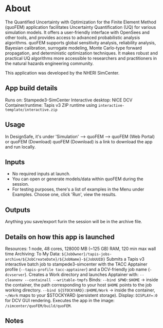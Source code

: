 # About
The Quantified Uncertainty with Optimization for the Finite Element Method (quoFEM) application facilitates Uncertainty Quantification (UQ) for various simulation models. It offers a user-friendly interface with OpenSees and other tools, and provides access to advanced probabilistic analysis algorithms. quoFEM supports global sensitivity analysis, reliability analysis, Bayesian calibration, surrogate modeling, Monte Carlo-type forward propagation, and deterministic optimization techniques. It makes robust and practical UQ algorithms more accessible to researchers and practitioners in the natural hazards engineering community.

This application was developed by the NHERI SimCenter.

## App build details
Runs on: Stampede3-SimCenter
Interactive desktop: NICE DCV 
Container/runtime: Tapis v3 ZIP runtime using `interactive-template/interactive.zip`

## Usage
In DesignSafe, it's under 'Simulation' --> quoFEM  --> quoFEM (Web Portal) or quoFEM (Download)
quoFEM (Download) is a link to download the app and run locally.

## Inputs
- No required inputs at launch.
- You can open or generate models/data within quoFEM during the session.
- For testing purposes, there's a list of examples in the Menu under Examples. 
  Choose one, click 'Run', view the results.

## Outputs
Anything you save/export furin the session will be in the archive file.

## Details on how this app is launched
Resources: 1 node, 48 cores, 128000 MB (~125 GB) RAM, 120 min max wall time
Archiving: To My Data: `${JobOwner}/tapis-jobs-archive/${JobCreateDate}/${JobName}-${JobUUID}` 
Submits a Tapis v3 interactive batch job to stampede3-simcenter with the TACC Apptainer profile
(`--tapis-profile tacc-apptainer`) and a DCV-friendly job name (`-dcvserver`).
Creates a Work directory and launches Apptainer with: `--cleanenv --containall --writable-tmpfs`
    Binds:
        `--bind $PWD:$HOME` → inside the container, the path corresponding to your host `$HOME` points to the job working directory.
        `--bind ${STOCKYARD}:$HOME/Work` → inside the container, `~/Work` maps to your $STOCKYARD (persistent storage).
    Display: `DISPLAY=:0` for DCV GUI rendering.
Executes the app in the image: `/simcenter/quoFEM/build/quoFEM`.

## Notes